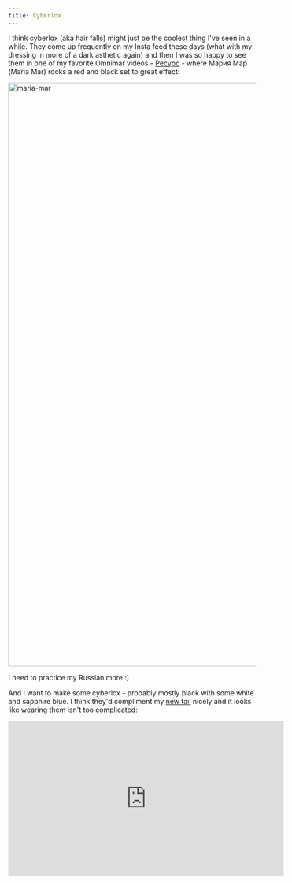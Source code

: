 ```yaml
---
title: Cyberlox
---
```


I think cyberlox (aka hair falls) might just be the coolest thing I've seen in a while. They come up frequently on my Insta feed these days (what with my dressing in more of a dark asthetic again) and then I was so happy to see them in one of my favorite Omnimar videos - [Ресурс](https://www.youtube.com/watch?v=rbXf9XNSpcc) - where Мария Мар (Maria Mar) rocks a red and black set to great effect:

<a data-flickr-embed="true" href="https://www.flickr.com/photos/allenreloaded/51751448619/in/dateposted-public/" title="maria-mar"><img src="https://live.staticflickr.com/65535/51751448619_75a81c9a93_h.jpg" width="1600" height="1185" alt="maria-mar"></a><script async src="//embedr.flickr.com/assets/client-code.js" charset="utf-8"></script>

I need to practice my Russian more :)

And I want to make some cyberlox - probably mostly black with some white and sapphire blue. I think they'd compliment my [new tail](https://allensnook.com/2021/11/26/anthro-nw.html) nicely and it looks like wearing them isn't too complicated:

<iframe width="560" height="315" src="https://www.youtube.com/embed/sKL5Comvxuc" title="YouTube video player" frameborder="0" allow="accelerometer; autoplay; clipboard-write; encrypted-media; gyroscope; picture-in-picture" allowfullscreen></iframe>

